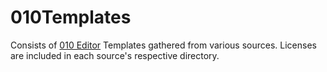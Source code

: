 010Templates
============

Consists of [010 Editor](http://www.sweetscape.com/010editor/) Templates
gathered from various sources.  Licenses are included in each source's
respective directory.
